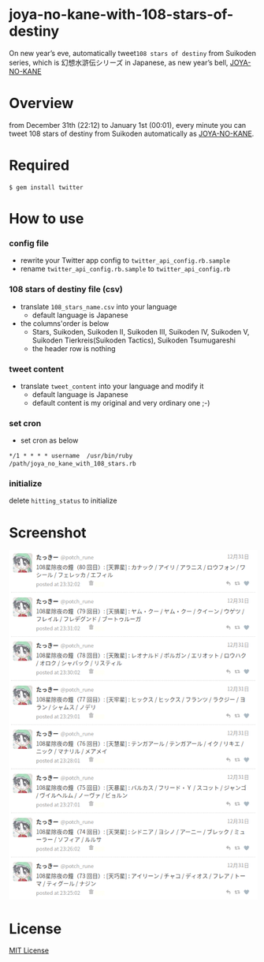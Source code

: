 # joya-no-kane-with-108-stars-of-destiny
On new year’s eve, automatically tweet`108 stars of destiny` from Suikoden series, which is 幻想水滸伝シリーズ in Japanese, as new year’s bell, [JOYA-NO-KANE](https://ja.wikipedia.org/wiki/%E9%99%A4%E5%A4%9C%E3%81%AE%E9%90%98)

# Overview
from December 31th (22:12) to January 1st (00:01), every minute you can tweet 108 stars of destiny from Suikoden automatically as [JOYA-NO-KANE](https://ja.wikipedia.org/wiki/%E9%99%A4%E5%A4%9C%E3%81%AE%E9%90%98).

# Required

```
$ gem install twitter
```

# How to use

### config file
- rewrite your Twitter app config to `twitter_api_config.rb.sample`
- rename `twitter_api_config.rb.sample` to `twitter_api_config.rb`

### 108 stars of destiny file (csv)
- translate `108_stars_name.csv` into your language
    - default language is Japanese
- the columns'order is below
    - Stars, Suikoden, Suikoden II, Suikoden III, Suikoden IV, Suikoden V, Suikoden Tierkreis(Suikoden Tactics), Suikoden Tsumugareshi
    - the header row is nothing

### tweet content
- translate `tweet_content` into your language and modify it
    - default language is Japanese
    - default content is my original and very ordinary one ;-)

### set cron
- set cron as below

```
*/1 * * * * username  /usr/bin/ruby /path/joya_no_kane_with_108_stars.rb
```

### initialize
delete `hitting_status` to initialize

# Screenshot
![joya-no-kane-with-108-stars-of-destiny_ss](joya-no-kane-with-108-stars-of-destiny_ss.png)

# License
[MIT License](/LICENSE)
